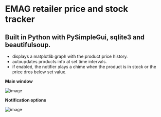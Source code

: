 # EMAG retailer price and stock tracker
## Built in Python with PySimpleGui, sqlite3 and beautifulsoup.

- displays a matplotlib graph with the product price history.
- autoupdates products info at set time intervals.
- if enabled, the notifier plays a chime when the product is in stock or the price dros below set value.



**Main window**

![image](https://user-images.githubusercontent.com/17780107/222948913-15cf7898-1be7-4e71-a6fe-7e5d6df8066f.png)


**Notification options**

![image](https://user-images.githubusercontent.com/17780107/222949010-a00e2191-bb41-4c23-9f56-f91d6b9b4015.png)
